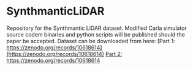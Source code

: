 # SynthmanticLiDAR

Repository for the Synthmantic LiDAR dataset. Modified Carla simulator source codem binaries and python scripts will be published should the paper be accepted. Dataset can be downloaded from here: [Part 1: https://zenodo.org/records/10618614](https://zenodo.org/records/10618614)  [Part 2: https://zenodo.org/records/10618614 ](https://zenodo.org/records/10618614) 

